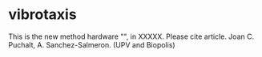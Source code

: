 # vibrotaxis
This is the new method hardware "", in XXXXX. Please cite article. Joan C. Puchalt, A. Sanchez-Salmeron. (UPV and Biopolis)
